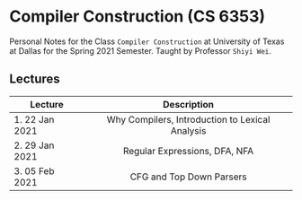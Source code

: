 # Compiler Construction (CS 6353)

Personal Notes for the Class `Compiler Construction` at University of Texas at Dallas for the Spring 2021 Semester. Taught by Professor `Shiyi Wei`. 

## [](#lectures)Lectures 

| Lecture            |                   Description                   |
| ------------------ | :---------------------------------------------: |
| 1.     22 Jan 2021 | Why Compilers, Introduction to Lexical Analysis |
| 2.     29 Jan 2021 | Regular Expressions, DFA, NFA                   |
| 3.     05 Feb 2021 | CFG and Top Down Parsers                        |



